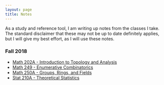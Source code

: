 ```yaml
---
layout: page
title: Notes
---
```


As a study and reference tool, I am writing up notes from the classes I take.
The standard disclaimer that these may not be up to date definitely applies, but I will give my
best effort, as I will use these notes.

### Fall 2018

- [Math 202A - Introduction to Topology and Analysis](math202a)
- [Math 249 - Enumerative Combinatorics](math249)
- [Math 250A - Groups, Rings, and Fields](math250a)
- [Stat 210A - Theoretical Statistics](stat210a)
